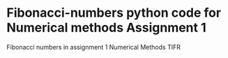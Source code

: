 # Fibonacci-numbers python code for Numerical methods Assignment 1
Fibonacci numbers in assignment 1 Numerical Methods TIFR
